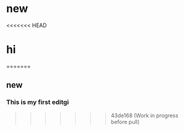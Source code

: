 # new
<<<<<<< HEAD
# hi
=======
## new

### This is my first editgi
>>>>>>> 43de168 (Work in progress before pull)
